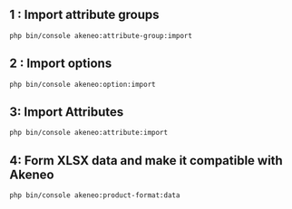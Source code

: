 ## 1 : Import attribute groups
`
php bin/console akeneo:attribute-group:import
`

## 2 : Import options
`
php bin/console akeneo:option:import
`
## 3: Import Attributes
`
php bin/console akeneo:attribute:import
`

## 4: Form XLSX data and make it compatible with Akeneo

`
php bin/console akeneo:product-format:data
`